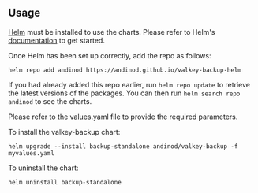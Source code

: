 ## Usage

[Helm](https://helm.sh) must be installed to use the charts.  Please refer to
Helm's [documentation](https://helm.sh/docs) to get started.

Once Helm has been set up correctly, add the repo as follows:

```shell
helm repo add andinod https://andinod.github.io/valkey-backup-helm
```

If you had already added this repo earlier, run `helm repo update` to retrieve
the latest versions of the packages.  You can then run `helm search repo
andinod` to see the charts.

Please refer to the values.yaml file to provide the required parameters.

To install the valkey-backup chart:

    helm upgrade --install backup-standalone andinod/valkey-backup -f myvalues.yaml

To uninstall the chart:

    helm uninstall backup-standalone

